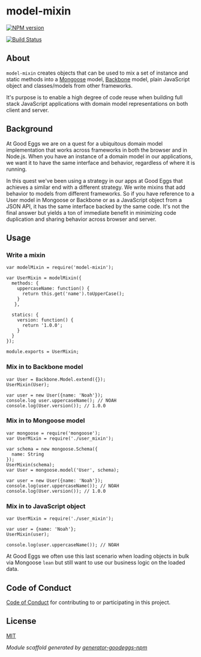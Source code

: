 # model-mixin

[![NPM version](https://badge.fury.io/js/model-mixin.png)](http://badge.fury.io/js/model-mixin)

[![Build Status](https://travis-ci.org/goodeggs/model-mixin.png)](https://travis-ci.org/goodeggs/model-mixin)

## About

`model-mixin` creates objects that can be used to mix a set of instance and static methods into a [Mongoose](http://mongoosejs.com) model, [Backbone](http://backbonejs.org) model, plain JavaScript object and classes/models from other frameworks.

It's purpose is to enable a high degree of code reuse when building full stack JavaScript applications with domain model representations on both client and server.

## Background

At Good Eggs we are on a quest for a ubiquitous domain model implementation that works across frameworks in both the browser and in Node.js.
When you have an instance of a domain model in our applications, we want it to have the same interface and behavior, regardless
of where it is running.

In this quest we've been using a strategy in our apps at Good Eggs that achieves a similar end with a different strategy.
We write mixins that add behavior to models from different frameworks. So if you have reference to a User model in
Mongoose or Backbone or as a JavaScript object from a JSON API, it has the same interface backed by the same code. It's not the final answer but yields a ton
of immediate benefit in minimizing code duplication and sharing behavior across browser and server.

## Usage

### Write a mixin

```
var modelMixin = require('model-mixin');

var UserMixin = modelMixin({
  methods: {
    uppercaseName: function() {
      return this.get('name').toUpperCase();
    }
   },

  statics: {
    version: function() {
      return '1.0.0';
    }
  }
});

module.exports = UserMixin;
```

### Mix in to Backbone model

```
var User = Backbone.Model.extend({});
UserMixin(User);

var user = new User({name: 'Noah'});
console.log user.uppercaseName(); // NOAH
console.log(User.version()); // 1.0.0
```

### Mix in to Mongoose model

```
var mongoose = require('mongoose');
var UserMixin = require('./user_mixin');

var schema = new mongoose.Schema({
  name: String
});
UserMixin(schema);
var User = mongoose.model('User', schema);

var user = new User({name: 'Noah'});
console.log(user.uppercaseName()); // NOAH
console.log(User.version()); // 1.0.0
```

### Mix in to JavaScript object
```
var UserMixin = require('./user_mixin');

var user = {name: 'Noah'};
UserMixin(user);

console.log(user.uppercaseName()); // NOAH
```

At Good Eggs we often use this last scenario when loading objects in bulk via Mongoose `lean` but still want to use our business logic on the loaded data.

## Code of Conduct

[Code of Conduct](https://github.com/goodeggs/model-mixin/blob/master/CODE_OF_CONDUCT.md)
for contributing to or participating in this project.

## License

[MIT](https://github.com/goodeggs/model-mixin/blob/master/LICENSE.md)

_Module scaffold generated by [generator-goodeggs-npm](https://github.com/goodeggs/generator-goodeggs-npm)_
